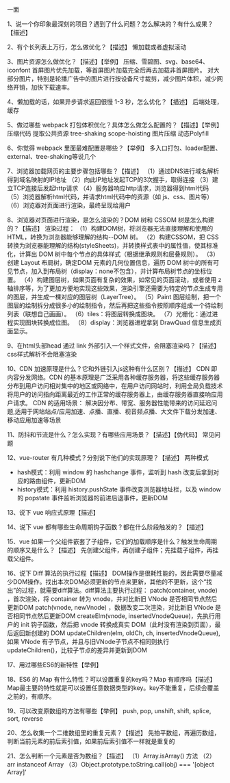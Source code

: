 一面

1、说一个你印象最深刻的项目？遇到了什么问题？怎么解决的？有什么成果？【描述】

2、有个长列表上万行，怎么做优化？【描述】
懒加载或者虚拟滚动

3、图片资源怎么做优化？【描述】【举例】
压缩、雪碧图、svg、base64、iconfont
首屏图片优先加载，等首屏图片加载完全后再去加载非首屏图片。
对大部分图片，特别是轮播广告中的图片进行按设备尺寸裁剪，减少图片体积，减少网络开销，加快下载速率。

4、懒加载的话，如果异步请求返回很慢 1-3 秒，怎么优化？【描述】
后端处理，缓存

5、做过哪些 webpack 打包体积优化？具体怎么做怎么配置的？【描述】【举例】
压缩代码
提取公共资源
tree-shaking
scope-hoisting
图片压缩
动态Polyfill

6、你觉得 webpack 里面最难配置是哪些？【举例】
多入口打包、loader配置、external、tree-shaking等说几个

7、浏览器加载网页的主要步骤包括哪些？【描述】
（1）通过DNS进行域名解析得到域名映射的IP地址
（2）向此IP地址发起TCP的3次握手，取得连接
（3）建立TCP连接后发起http请求
（4）服务器响应http请求，浏览器得到html代码
（5）浏览器解析html代码，并请求html代码中的资源（如 js、css、图片等）
（6）浏览器对页面进行渲染，最终呈现给用户

8、浏览器对页面进行渲染，是怎么渲染的？DOM 树和 CSSOM 树是怎么构建的？【描述】
渲染过程：
（1）构建DOM树，将浏览器无法直接理解和使用的HTML，转换为浏览器能够理解的结构--DOM 树。
（2）构建CSSOM，把 CSS 转换为浏览器能理解的结构(styleSheets)，并转换样式表中的属性值，使其标准化，计算出 DOM 树中每个节点的具体样式（根据继承规则和层叠规则）。
（3）创建 Layout 布局树，确定DOM 元素的几何位置信息，遍历 DOM 树中的所有可见节点，加入到布局树（display：none不包含），并计算布局树节点的坐标位置。
（4）构建图层树，如果页面有复杂的效果，如常见的页面滚动，或者使用 z 轴排序等，为了更加方便地实现这些效果，渲染引擎还需要为特定的节点生成专用的图层，并生成一棵对应的图层树（LayerTree）。
（5）Paint 图层绘制，把一个图层的绘制拆分成很多小的绘制指令，然后再把这些指令按照顺序组成一个待绘制列表（联想自己画画）。
（6）tiles：将图层转换成图块。
（7）光栅化：通过进程实现图块转换成位图。
（8）display：浏览器进程拿到 DrawQuad 信息生成页面显示。

9、在html头部head 通过 link 外部引入一个样式文件，会阻塞渲染吗？【描述】
css样式解析不会阻塞渲染

10、CDN 加速原理是什么？它和外链引入js这种有什么区别？【描述】
CDN 即内容分发网络。CDN 的基本原理是广泛采用各种缓存服务器，将这些缓存服务器分布到用户访问相对集中的地区或网络中，在用户访问网站时，利用全局负载技术将用户的访问指向距离最近的工作正常的缓存服务器上，由缓存服务器直接响应用户请求。
CDN 的适用场景：
解决因分布、带宽、服务器性能带来的访问延迟问题,适用于网站站点/应用加速、点播、直播、视音频点播、大文件下载分发加速、移动应用加速等场景

11、防抖和节流是什么？怎么实现？有哪些应用场景？【描述】【伪代码】
常见问题

12、vue-router 有几种模式？分别说下他们的实现原理？【描述】
两种模式
- hash模式：利用 window 的 hashchange 事件，监听到 hash 改变后拿到对应的路由组件，更新DOM
- history模式：利用 history.pushState 事件改变浏览器地址栏，以及 window 的 popstate 事件监听浏览器的前进后退事件，更新DOM

13、说下 vue 响应式原理【描述】

14、说下 vue 都有哪些生命周期钩子函数？都在什么阶段触发的？【描述】

15、vue 如果一个父组件嵌套了子组件，它们的加载顺序是什么？触发生命周期的顺序又是什么？【描述】
先创建父组件，再创建子组件；先挂载子组件，再挂载父组件。

16、说下 Diff 算法的执行过程【描述】
DOM操作是很耗性能的，因此需要尽量减少DOM操作。找出本次DOM必须更新的节点来更新，其他的不更新，这个“找出”的过程，就需要diff算法。diff算法主要执行过程：
patch(container, vnode) ，首次渲染，将 container 转为 vnode，并对比新旧 VNode 是否相同节点然后更新DOM
patch(vnode, newVnode) ，数据改变二次渲染，对比新旧 VNode 是否相同节点然后更新DOM
createElm(vnode, insertedVnodeQueue)，先执行用户的 init 钩子函数，然后把 vnode 转换成真实 DOM（此时没有渲染到页面），最后返回新创建的 DOM
updateChildren(elm, oldCh, ch, insertedVnodeQueue), 如果 VNode 有子节点，并且与旧VNode子节点不相同则执行 updateChildren()，比较子节点的差异并更新到DOM

17、用过哪些ES6的新特性【举例】

18、ES6 的 Map 有什么特性？可以设置重复的key吗？Map 有顺序吗【描述】
Map最主要的特性就是可以设置任意数据类型的key。key不能重复，后续会覆盖之前的，有顺序。

19、可以改变原数组的方法有哪些【举例】
push, pop, unshift, shift, splice, sort, reverse

20、怎么收集一个二维数组里的重复元素？【描述】
先拍平数组，再遍历数组，判断当前元素的前后索引值，如果前后索引值不一样就是重复的

21、怎么判断一个元素是否为数组？【描述】
（1）Array.isArray() 方法
（2）arr instanceof Array
（3）Object.prototype.toString.call(obj) === '[object Array]'
